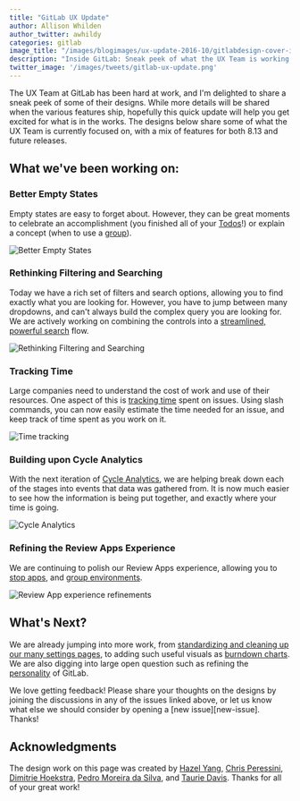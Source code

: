 ```yaml
---
title: "GitLab UX Update"
author: Allison Whilden
author_twitter: awhildy
categories: gitlab
image_title: "/images/blogimages/ux-update-2016-10/gitlabdesign-cover-image.jpg"
description: "Inside GitLab: Sneak peek of what the UX Team is working on"
twitter_image: '/images/tweets/gitlab-ux-update.png'
---
```


The UX Team at GitLab has been hard at work, and I'm delighted to share a sneak peek of some of their designs. While more details will be shared when the various features ship, hopefully this quick update will help you get excited for what is in the works. The designs below share some of what the UX Team is currently focused on, with a mix of features for both 8.13 and future releases.

<!-- more -->

## What we've been working on:

### Better Empty States

Empty states are easy to forget about. However, they can be great moments to celebrate an accomplishment (you finished all of your [Todos][todo-empty-state]!) or explain a concept (when to use a [group][group-empty-state]). 

![Better Empty States](/images/blogimages/ux-update-2016-10/empty-states.png)

### Rethinking Filtering and Searching

Today we have a rich set of filters and search options, allowing you to find exactly what you are looking for. However, you have to jump between many dropdowns, and can't always build the complex query you are looking for. We are actively working on combining the controls into a [streamlined, powerful search][rethinking-filters] flow.

![Rethinking Filtering and Searching](/images/blogimages/ux-update-2016-10/rethinking-filtering.png)

### Tracking Time

Large companies need to understand the cost of work and use of their resources. One aspect of this is [tracking time][time-tracking] spent on issues. Using slash commands, you can now easily estimate the time needed for an issue, and keep track of time spent as you work on it.

![Time tracking](/images/blogimages/ux-update-2016-10/time-tracking.png)

### Building upon Cycle Analytics

With the next iteration of [Cycle Analytics][cycle-analytics], we are helping break down each of the stages into events that data was gathered from. It is now much easier to see how the information is being put together, and exactly where your time is going.

![Cycle Analytics](/images/blogimages/ux-update-2016-10/cycle-analytics-v2.png)

### Refining the Review Apps Experience

We are continuing to polish our Review Apps experience, allowing you to [stop apps][stop-review-apps], and [group environments][group-environments]. 

![Review App experience refinements](/images/blogimages/ux-update-2016-10/review-apps.png)

## What's Next?

We are already jumping into more work, from [standardizing and cleaning up our many settings pages][settings], to adding such useful visuals as [burndown charts][burndown]. We are also digging into large open question such as refining the [personality][personality] of GitLab. 

We love getting feedback! Please share your thoughts on the designs by joining the discussions in any of the issues linked above, or let us know what else we should consider by opening a [new issue][new-issue]. Thanks!

## Acknowledgments

The design work on this page was created by [Hazel Yang][hazel], [Chris Peressini][chris], [Dimitrie Hoekstra][dimitrie], [Pedro Moreira da Silva][pedro], and [Taurie Davis][taurie]. Thanks for all of your great work!




<!-- identifiers --> 
[burndown]: https://gitlab.com/gitlab-org/gitlab-ee/issues/91
[chris]: https://twitter.com/ChrisPeressini
[cycle-analytics]: https://gitlab.com/gitlab-org/gitlab-ce/issues/22458
[dimitrie]: https://twitter.com/dimitrieh
[group-empty-state]: https://gitlab.com/gitlab-org/gitlab-ce/issues/20829
[group-environments]: https://gitlab.com/gitlab-org/gitlab-ce/issues/22539
[hazel]: https://twitter.com/hazelyuyang
[pedro]: https://twitter.com/pedromscom
[personality]: https://gitlab.com/gitlab-org/gitlab-ce/issues/22192
[rethinking-filters]: https://gitlab.com/gitlab-org/gitlab-ce/issues/21747
[settings]: https://gitlab.com/gitlab-org/gitlab-ce/issues/22171
[stop-review-apps]: https://gitlab.com/gitlab-org/gitlab-ce/issues/22191
[taurie]: https://twitter.com/tauried
[time-tracking]: https://gitlab.com/gitlab-org/gitlab-ee/issues/985
[todo-empty-state]: https://gitlab.com/gitlab-org/gitlab-ce/issues/20833